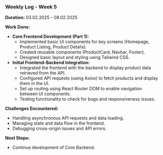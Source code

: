 ### Weekly Log - Week 5
**Duration:** 03.02.2025 - 08.02.2025

**Work Done:**

*   **Core Frontend Development (Part 1):**
    *   Implemented basic UI components for key screens (Homepage, Product Listing, Product Details).
    *   Created reusable components (ProductCard, Navbar, Footer).
    *   Designed basic layout and styling using Tailwind CSS.
*   **Initial Frontend-Backend Integration:**
    *   Integrated the frontend with the backend to display product data retrieved from the API.
    *   Configured API requests (using Axios) to fetch products and display them in the UI.
    *   Set up routing using React Router DOM to enable navigation between UI components.
    *   Testing functionality to check for bugs and responsiveness issues.

**Challenges Encountered:**

*   Handling asynchronous API requests and data loading.
*   Managing state and data flow in the frontend.
*   Debugging cross-origin issues and API errors.

**Next Steps:**

*   Continue development of Core Backend.